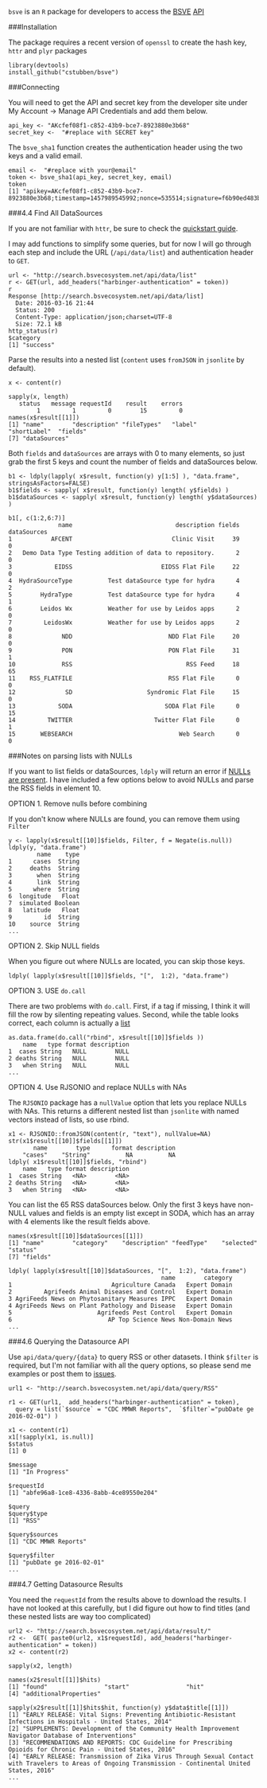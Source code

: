 `bsve` is an `R` package for developers to access the
[BSVE](http://developer.bsvecosystem.net) [API](http://developer.bsvecosystem.net/wp/tutorials/bsve-data-api)


###Installation

The package requires a recent version of `openssl` to create the hash
key, `httr` and `plyr` packages 

```
library(devtools)
install_github("cstubben/bsve")
```

###Connecting

You will need to get the API and secret key from the developer site
under My Account -> Manage API Credentials and add them below.

```
api_key <- "AKcfef08f1-c852-43b9-bce7-8923880e3b68"
secret_key <-  "#replace with SECRET key"
```

The `bsve_sha1` function creates the authentication header using the
two keys and a valid email.

```
email <-  "#replace with your@email"
token <- bsve_sha1(api_key, secret_key, email)
token
[1] "apikey=AKcfef08f1-c852-43b9-bce7-8923880e3b68;timestamp=1457989545992;nonce=535514;signature=f6b90ed483b37..."
```


###4.4 Find All DataSources

If you are not familiar with `httr`, be sure to check the [quickstart
guide](https://github.com/hadley/httr/blob/master/vignettes/quickstart.Rmd).

I may add functions to simplify some queries, but for now I will
go through each step and include the URL  (`/api/data/list`)  and  authentication header to `GET`.

```
url <- "http://search.bsvecosystem.net/api/data/list"
r <- GET(url, add_headers("harbinger-authentication" = token))
r
Response [http://search.bsvecosystem.net/api/data/list]
  Date: 2016-03-16 21:44
  Status: 200
  Content-Type: application/json;charset=UTF-8
  Size: 72.1 kB
http_status(r)
$category
[1] "success"
```

Parse the results into a nested list (`content` uses `fromJSON` in
`jsonlite` by default).
```
x <- content(r)

sapply(x, length)
   status   message requestId    result    errors 
        1         1         0        15         0 
names(x$result[[1]])
[1] "name"        "description" "fileTypes"   "label"       "shortLabel"  "fields"     
[7] "dataSources"
```

Both `fields` and `dataSources` are arrays with 0 to many elements, so just grab the first 5 keys and count the number of fields
and dataSources below.

```
b1 <- ldply(lapply( x$result, function(y) y[1:5] ), "data.frame",
stringsAsFactors=FALSE)
b1$fields <- sapply( x$result, function(y) length( y$fields) )
b1$dataSources <- sapply( x$result, function(y) length( y$dataSources) )

b1[, c(1:2,6:7)]
              name                             description fields dataSources
1           AFCENT                            Clinic Visit     39           0
2   Demo Data Type Testing addition of data to repository.      2           0
3            EIDSS                         EIDSS Flat File     22           0
4  HydraSourceType          Test dataSource type for hydra      4           2
5        HydraType          Test dataSource type for hydra      4           1
6        Leidos Wx          Weather for use by Leidos apps      2           0
7         LeidosWx          Weather for use by Leidos apps      2           0
8              NDD                           NDD Flat File     20           0
9              PON                           PON Flat File     31           1
10             RSS                                RSS Feed     18          65
11    RSS_FLATFILE                           RSS Flat File      0           0
12              SD                     Syndromic Flat File     15           0
13            SODA                          SODA Flat File      0          15
14         TWITTER                       Twitter Flat File      0           1
15       WEBSEARCH                              Web Search      0           0
```


###Notes on parsing lists with NULLs

If you want to list fields or dataSources, `ldply` will return an error if [NULLs are present](http://stackoverflow.com/questions/15793759/convert-r-list-to-dataframe-with-missing-null-elements). I have included a few options below to avoid NULLs and parse the RSS
fields in element 10.

OPTION 1. Remove nulls before combining

If you don't know where NULLs are found, you can remove them
using `Filter`

```
y <- lapply(x$result[[10]]$fields, Filter, f = Negate(is.null))
ldply(y, "data.frame")
        name    type
1      cases  String
2     deaths  String
3       when  String
4       link  String
5      where  String
6  longitude   Float
7  simulated Boolean
8   latitude   Float
9         id  String
10    source  String
...
```

OPTION 2.  Skip NULL fields

When you figure out where NULLs are located, you can skip those keys.
```
ldply( lapply(x$result[[10]]$fields, "[",  1:2), "data.frame")
```

OPTION 3. USE `do.call`

There are two problems with `do.call`.  First, if a tag if missing, I think it
 will fill the row by silenting repeating values.  Second, while the table
 looks correct, each column is actually a
 [list](https://stat.ethz.ch/pipermail/r-help//2012-November/340399.html)
 
```
as.data.frame(do.call("rbind", x$result[[10]]$fields ))
    name   type format description
1  cases String   NULL        NULL
2 deaths String   NULL        NULL
3   when String   NULL        NULL
...
```

OPTION 4.   Use RJSONIO and replace NULLs with NAs

The `RJSONIO` package has a `nullValue` option that lets you replace NULLs with NAs.
This returns a different nested list than `jsonlite` with named vectors
instead of lists, so use rbind.

```
x1 <- RJSONIO::fromJSON(content(r, "text"), nullValue=NA)
str(x1$result[[10]]$fields[[1]])
       name        type      format description 
    "cases"    "String"          NA          NA 
ldply( x1$result[[10]]$fields, "rbind")  
    name   type format description
1  cases String   <NA>        <NA>
2 deaths String   <NA>        <NA>
3   when String   <NA>        <NA>
```


You can list the 65 RSS dataSources below.  Only the first 3 keys have
non-NULL values and fields is an empty list except in SODA, which has
an array with 4 elements like the result fields above. 

```
names(x$result[[10]]$dataSources[[1]])
[1] "name"        "category"    "description" "feedType"    "selected"    "status"     
[7] "fields"     

ldply( lapply(x$result[[10]]$dataSources, "[",  1:2), "data.frame")
                                           name        category
1                            Agriculture Canada   Expert Domain
2         Agrifeeds Animal Diseases and Control   Expert Domain
3 AgriFeeds News on Phytosanitary Measures IPPC   Expert Domain
4 AgriFeeds News on Plant Pathology and Disease   Expert Domain
5                        Agrifeeds Pest Control   Expert Domain
6                           AP Top Science News Non-Domain News
...
```

###4.6 Querying the Datasource API

Use `api/data/query/{data}` to query RSS or other datasets.  I think `$filter` is required, but I'm not familiar with all the query options, so please send me examples or post them to [issues](https://github.com/cstubben/bsve/issues/1).

```
url1 <- "http://search.bsvecosystem.net/api/data/query/RSS"

r1 <- GET(url1,  add_headers("harbinger-authentication" = token),
  query = list(`$source` = "CDC MMWR Reports",  `$filter`="pubDate ge 2016-02-01") )

x1 <- content(r1)
x1[!sapply(x1, is.null)]
$status
[1] 0

$message
[1] "In Progress"

$requestId
[1] "abfe96a8-1ce8-4336-8abb-4ce89550e204"

$query
$query$type
[1] "RSS"

$query$sources
[1] "CDC MMWR Reports"

$query$filter
[1] "pubDate ge 2016-02-01"
...
```


###4.7 Getting Datasource Results

You need the `requestId` from the results above to download the
results.  I have not looked at this carefully, but I did figure out
how to find titles (and these nested lists are way too complicated)

```
url2 <- "http://search.bsvecosystem.net/api/data/result/"
r2 <-  GET( paste0(url2, x1$requestId), add_headers("harbinger-authentication" = token))
x2 <- content(r2)

sapply(x2, length)

names(x2$result[[1]]$hits)
[1] "found"                "start"                "hit"                 
[4] "additionalProperties"

sapply(x2$result[[1]]$hits$hit, function(y) y$data$title[[1]])
[1] "EARLY RELEASE: Vital Signs: Preventing Antibiotic-Resistant Infections in Hospitals - United States, 2014" 
[2] "SUPPLEMENTS: Development of the Community Health Improvement Navigator Database of Interventions" 
[3] "RECOMMENDATIONS AND REPORTS: CDC Guideline for Prescribing Opioids for Chronic Pain - United States, 2016" 
[4] "EARLY RELEASE: Transmission of Zika Virus Through Sexual Contact with Travelers to Areas of Ongoing Transmission - Continental United States, 2016"
...
```
